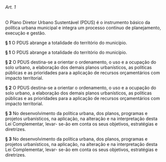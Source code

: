
###### Art. 1
O Plano Diretor Urbano Sustentável (PDUS) é o instrumento básico da política urbana municipal e integra um processo contínuo de planejamento, execução e gestão.

**§ 1** O PDUS abrange a totalidade do território do município.

**§ 1** O PDUS abrange a totalidade do território do município.

**§ 2** O PDUS destina-se a orientar o ordenamento, o uso e a ocupação do solo urbano, a elaboração dos demais planos urbanísticos, as políticas públicas e as prioridades para a aplicação de recursos orçamentários com impacto territorial.

**§ 2** O PDUS destina-se a orientar o ordenamento, o uso e a ocupação do solo urbano, a elaboração dos demais planos urbanísticos, as políticas públicas e as prioridades para a aplicação de recursos orçamentários com impacto territorial.

**§ 3** No desenvolvimento da política urbana, dos planos, programas e projetos urbanísticos, na aplicação, na alteração e na interpretação desta Lei Complementar, levar- se-ão em conta os seus objetivos, estratégias e diretrizes.

**§ 3** No desenvolvimento da política urbana, dos planos, programas e projetos urbanísticos, na aplicação, na alteração e na interpretação desta Lei Complementar, levar- se-ão em conta os seus objetivos, estratégias e diretrizes.
